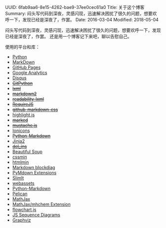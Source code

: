 UUID: 6fab9aa6-8e15-4262-bae9-37ee0cec61a0
Title: 关于这个博客
Summary: 闷头写代码到深夜，灵感闪现，迅速解决困扰了很久的问题，想要欢呼一下，发现已经是深夜了，作罢。
Date: 2016-03-04
Modified: 2018-05-04

闷头写代码到深夜，灵感闪现，迅速解决困扰了很久的问题，想要欢呼一下，发现已经是深夜了，作罢。
还是用一个博客记下来吧，聊以告慰自己。

使用的平台和库：

- [Python](https://www.python.org/)
- [MarkDown](https://daringfireball.net/projects/markdown/)
- [GitHub Pages](https://pages.github.com/)
- [Google Analytics](https://analytics.google.com/)
- [Disqus](https://disqus.com/)
- ~~[GitPython](https://github.com/gitpython-developers/GitPython)~~
- ~~[lxml](http://lxml.de/)~~
- ~~[markdown2](https://github.com/trentm/python-markdown2)~~
- ~~[readability-lxml](https://github.com/buriy/python-readability)~~
- ~~[RequireJS](http://requirejs.org/)~~
- ~~[github-markdown-css](https://github.com/sindresorhus/github-markdown-css)~~
- [highlight.js](https://highlightjs.org/)
- ~~[marked](https://github.com/chjj/marked)~~
- ~~[mustache.js](https://github.com/janl/mustache.js)~~
- [Ionicons](http://ionicons.com/)
- ~~[Python-Markdown](https://pythonhosted.org/Markdown/)~~
- [Jinja2](http://jinja.pocoo.org/)
- ~~[del_ins](https://github.com/aleray/mdx_del_ins)~~
- [Beautiful Soup](https://www.crummy.com/software/BeautifulSoup/)
- [cssmin](https://github.com/zacharyvoase/cssmin)
- [htmlmin](https://github.com/mankyd/htmlmin)
- [Markdown blockdiag](https://github.com/gisce/markdown-blockdiag)
- [PyMdown Extensions](https://github.com/facelessuser/pymdown-extensions)
- [SlimIt](https://github.com/rspivak/slimit)
- [webassets](https://github.com/miracle2k/webassets)
- [Python-Markdown](https://github.com/Python-Markdown/markdown)
- [Pelican](https://github.com/getpelican/pelican)
- [MathJax](https://www.mathjax.org/)
- [MathJax/mhchem Extension](https://github.com/mhchem/MathJax-mhchem)
- [flowchart.js](https://github.com/adrai/flowchart.js)
- [JS Sequence Diagrams](https://github.com/bramp/js-sequence-diagrams)
- [Graphviz](https://www.graphviz.org/)
